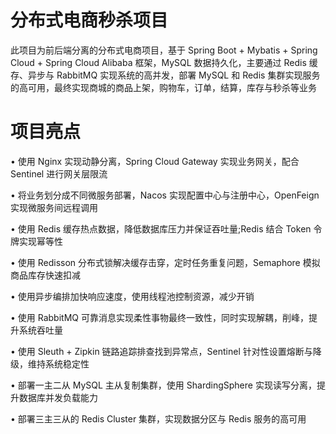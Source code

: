 # 分布式电商秒杀项目 


此项目为前后端分离的分布式电商项目，基于 Spring Boot + Mybatis + Spring Cloud + Spring Cloud Alibaba 框架，MySQL 数据持久化，主要通过 Redis 缓存、异步与 RabbitMQ 实现系统的高并发，部署 MySQL 和 Redis 集群实现服务的高可用，最终实现商城的商品上架，购物车，订单，结算，库存与秒杀等业务 

# 项目亮点
• 使用 Nginx 实现动静分离，Spring Cloud Gateway 实现业务网关，配合 Sentinel 进行网关层限流

• 将业务划分成不同微服务部署，Nacos 实现配置中心与注册中心，OpenFeign 实现微服务间远程调用

• 使用 Redis 缓存热点数据，降低数据库压力并保证吞吐量;Redis 结合 Token 令牌实现幂等性

• 使用 Redisson 分布式锁解决缓存击穿，定时任务重复问题，Semaphore 模拟商品库存快速扣减

• 使用异步编排加快响应速度，使用线程池控制资源，减少开销

• 使用 RabbitMQ 可靠消息实现柔性事物最终一致性，同时实现解耦，削峰，提升系统吞吐量

• 使用 Sleuth + Zipkin 链路追踪排查找到异常点，Sentinel 针对性设置熔断与降级，维持系统稳定性

• 部署一主二从 MySQL 主从复制集群，使用 ShardingSphere 实现读写分离，提升数据库并发负载能力 

• 部署三主三从的 Redis Cluster 集群，实现数据分区与 Redis 服务的高可用
